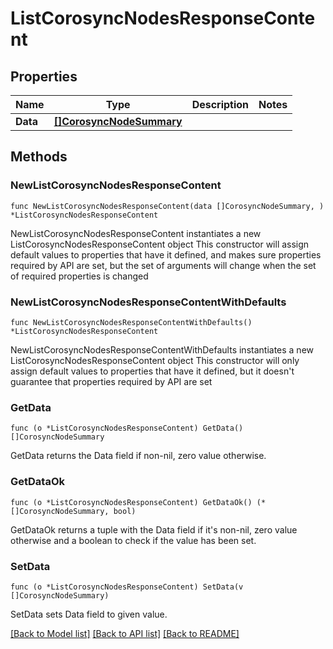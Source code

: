 # ListCorosyncNodesResponseContent

## Properties

Name | Type | Description | Notes
------------ | ------------- | ------------- | -------------
**Data** | [**[]CorosyncNodeSummary**](CorosyncNodeSummary.md) |  | 

## Methods

### NewListCorosyncNodesResponseContent

`func NewListCorosyncNodesResponseContent(data []CorosyncNodeSummary, ) *ListCorosyncNodesResponseContent`

NewListCorosyncNodesResponseContent instantiates a new ListCorosyncNodesResponseContent object
This constructor will assign default values to properties that have it defined,
and makes sure properties required by API are set, but the set of arguments
will change when the set of required properties is changed

### NewListCorosyncNodesResponseContentWithDefaults

`func NewListCorosyncNodesResponseContentWithDefaults() *ListCorosyncNodesResponseContent`

NewListCorosyncNodesResponseContentWithDefaults instantiates a new ListCorosyncNodesResponseContent object
This constructor will only assign default values to properties that have it defined,
but it doesn't guarantee that properties required by API are set

### GetData

`func (o *ListCorosyncNodesResponseContent) GetData() []CorosyncNodeSummary`

GetData returns the Data field if non-nil, zero value otherwise.

### GetDataOk

`func (o *ListCorosyncNodesResponseContent) GetDataOk() (*[]CorosyncNodeSummary, bool)`

GetDataOk returns a tuple with the Data field if it's non-nil, zero value otherwise
and a boolean to check if the value has been set.

### SetData

`func (o *ListCorosyncNodesResponseContent) SetData(v []CorosyncNodeSummary)`

SetData sets Data field to given value.



[[Back to Model list]](../README.md#documentation-for-models) [[Back to API list]](../README.md#documentation-for-api-endpoints) [[Back to README]](../README.md)


